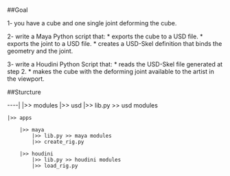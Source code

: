 ##Goal

1- you have a cube and one single joint deforming the cube.

2- write a Maya Python script that:
    * exports the cube to a USD file.
    * exports the joint to a USD file.
    * creates a USD-Skel definition that binds the geometry and the joint.

3- write a Houdini Python Script that:
    * reads the USD-Skel file generated at step 2.
    * makes the cube with the deforming joint available to the artist in the viewport.



##Sturcture

----|
    |>> modules
        |>> usd
            |>> lib.py >> usd modules

    |>> apps

        |>> maya
            |>> lib.py >> maya modules
            |>> create_rig.py

        |>> houdini
            |>> lib.py >> houdini modules
            |>> load_rig.py